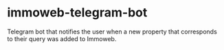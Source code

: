 # immoweb-telegram-bot
Telegram bot that notifies the user when a new property that corresponds to their query was added to Immoweb.
